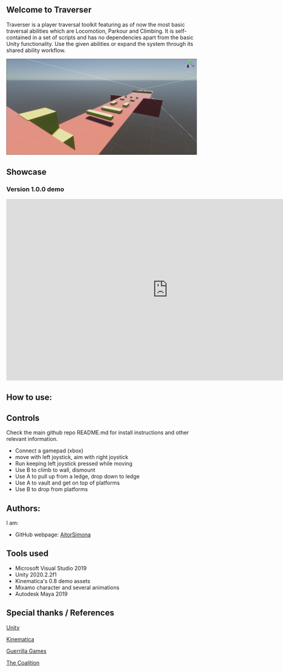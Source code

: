 ## Welcome to Traverser

Traverser is a player traversal toolkit featuring as of now the most basic traversal abilities which are 
Locomotion, Parkour and Climbing. It is self-contained in a set of scripts and has no dependencies apart 
from the basic Unity functionality. Use the given abilities or expand the system through its shared 
ability workflow.

![Image](docs/Welcome.PNG)

## Showcase

### Version 1.0.0 demo

<iframe width="854" height="480" src="https://www.youtube.com/embed/i9MpvKYgodc" title="YouTube video player" frameborder="0" allow="accelerometer; autoplay; clipboard-write; encrypted-media; gyroscope; picture-in-picture" allowfullscreen></iframe>

## How to use:

## Controls

Check the main github repo README.md for install instructions and other relevant information.

- Connect a gamepad (xbox)
- move with left joystick, aim with right joystick
- Run keeping left joystick pressed while moving
- Use B to climb to wall, dismount
- Use A to pull up from a ledge, drop down to ledge
- Use A to vault and get on top of platforms
- Use B to drop from platforms

## Authors:

I am:

* GitHub webpage: [AitorSimona](https://aitorsimona.github.io/)

## Tools used

- Microsoft Visual Studio 2019
- Unity 2020.2.2f1
- Kinematica's 0.8 demo assets
- Mixamo character and several animations
- Autodesk Maya 2019

## Special thanks / References

[Unity](https://unity.com/)

[Kinematica](https://docs.unity3d.com/Packages/com.unity.kinematica@0.8/manual/index.html)

[Guerrilla Games](https://www.youtube.com/watch?v=LrLHsbTK5bM&ab_channel=GDC)

[The Coalition](https://www.gdcvault.com/play/1024219/Motion-Warping-in-Gears-of)
